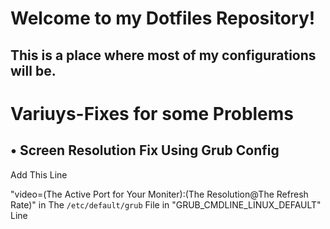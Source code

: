 # Welcome to my Dotfiles Repository!
## This is a place where most of my configurations will be. 



# Variuys-Fixes for some Problems 

## • Screen Resolution Fix Using Grub Config
Add This Line 

"video=(The Active Port for Your Moniter):(The Resolution@The Refresh Rate)"
 in The `/etc/default/grub` File in "GRUB_CMDLINE_LINUX_DEFAULT" Line

